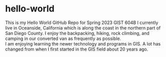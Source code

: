 # hello-world
This is my Hello World GitHub Repo for Spring 2023 GIST 604B
I currently live in Oceanside, California which is along the coast in the northern part of San Diego County. I enjoy the backpacking, hiking, rock climbing, and camping in our converted van as frequently as possible.  
I am enjoying learning the newer technology and programs in GIS.  A lot has changed from when I first started in the GIS field about 20 years ago.  
